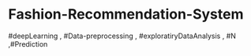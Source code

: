 # Fashion-Recommendation-System
#deepLearning , #Data-preprocessing , #exploratiryDataAnalysis , #N ,#Prediction
